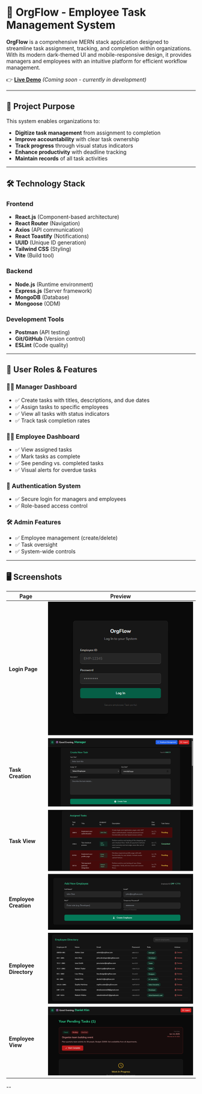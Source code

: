 # 🏢 OrgFlow - Employee Task Management System 

**OrgFlow** is a comprehensive MERN stack application designed to streamline task assignment, tracking, and completion within organizations. With its modern dark-themed UI and mobile-responsive design, it provides managers and employees with an intuitive platform for efficient workflow management.

👉 **[Live Demo](#)** *(Coming soon - currently in development)*

---

## 🎯 Project Purpose

This system enables organizations to:
- **Digitize task management** from assignment to completion
- **Improve accountability** with clear task ownership
- **Track progress** through visual status indicators
- **Enhance productivity** with deadline tracking
- **Maintain records** of all task activities

---

## 🛠️ Technology Stack

### Frontend
- **React.js** (Component-based architecture)
- **React Router** (Navigation)
- **Axios** (API communication)
- **React Toastify** (Notifications)
- **UUID** (Unique ID generation)
- **Tailwind CSS** (Styling)
- **Vite** (Build tool)

### Backend
- **Node.js** (Runtime environment)
- **Express.js** (Server framework)
- **MongoDB** (Database)
- **Mongoose** (ODM)


### Development Tools
- **Postman** (API testing)
- **Git/GitHub** (Version control)
- **ESLint** (Code quality)

---

## 👥 User Roles & Features

### 👨‍💼 Manager Dashboard
- ✅ Create tasks with titles, descriptions, and due dates
- ✅ Assign tasks to specific employees
- ✅ View all tasks with status indicators
- ✅ Track task completion rates

### 👩‍💻 Employee Dashboard
- ✅ View assigned tasks
- ✅ Mark tasks as complete
- ✅ See pending vs. completed tasks
- ✅ Visual alerts for overdue tasks

### 🔐 Authentication System
- ✅ Secure login for managers and employees
- ✅ Role-based access control


### 🛠️ Admin Features
- ✅ Employee management (create/delete)
- ✅ Task oversight
- ✅ System-wide controls

---

## 🖥️ Screenshots

| Page | Preview |
|------|---------|
| **Login Page** | ![Login Page](./screenshots/Screenshot%202025-06-15%20170810.png) |
| **Task Creation** | ![Task Creation](./screenshots/Screenshot%202025-06-15%20170828.png) |
| **Task View** | ![Task View](./screenshots/Screenshot%202025-07-19%20210155.png) |
| **Employee Creation** | ![Employee Creation](./screenshots/Screenshot%202025-06-15%20170847.png) |
| **Employee Directory** | ![Employee Directory](./screenshots/Screenshot%202025-07-19%20210230.png) |
| **Employee View** | ![Employee View](./screenshots/Screenshot%202025-06-15%20170954.png) |



--
